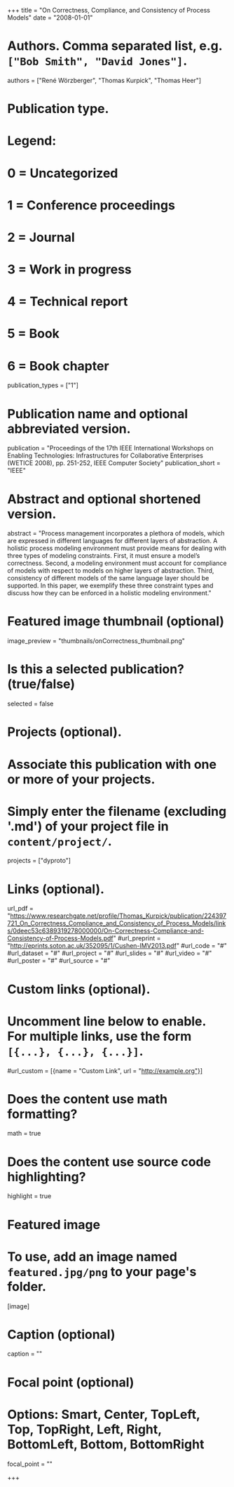 +++
title = "On Correctness, Compliance, and Consistency of Process Models"
date = "2008-01-01"

# Authors. Comma separated list, e.g. `["Bob Smith", "David Jones"]`.
authors = ["René Wörzberger", "Thomas Kurpick", "Thomas Heer"]

# Publication type.
# Legend:
# 0 = Uncategorized
# 1 = Conference proceedings
# 2 = Journal
# 3 = Work in progress
# 4 = Technical report
# 5 = Book
# 6 = Book chapter
publication_types = ["1"]

# Publication name and optional abbreviated version.
publication = "Proceedings of the 17th IEEE International Workshops on Enabling Technologies: Infrastructures for Collaborative Enterprises (WETICE 2008), pp. 251-252, IEEE Computer Society"
publication_short = "IEEE"

# Abstract and optional shortened version.
abstract = "Process management incorporates a plethora of models, which are expressed in different languages for different layers of abstraction. A holistic process modeling environment must provide means for dealing with three types of modeling constraints. First, it must ensure a model’s correctness. Second, a modeling environment must account for compliance of models with respect to models on higher layers of abstraction. Third, consistency of different models of the same language layer should be supported. In this paper, we exemplify these three constraint types and discuss how they can be enforced in a holistic modeling environment."

# Featured image thumbnail (optional)
image_preview = "thumbnails/onCorrectness_thumbnail.png"

# Is this a selected publication? (true/false)
selected = false

# Projects (optional).
#   Associate this publication with one or more of your projects.
#   Simply enter the filename (excluding '.md') of your project file in `content/project/`.
projects = ["dyproto"]

# Links (optional).
url_pdf = "https://www.researchgate.net/profile/Thomas_Kurpick/publication/224397721_On_Correctness_Compliance_and_Consistency_of_Process_Models/links/0deec53c6389319278000000/On-Correctness-Compliance-and-Consistency-of-Process-Models.pdf"
#url_preprint = "http://eprints.soton.ac.uk/352095/1/Cushen-IMV2013.pdf"
#url_code = "#"
#url_dataset = "#"
#url_project = "#"
#url_slides = "#"
#url_video = "#"
#url_poster = "#"
#url_source = "#"

# Custom links (optional).
#   Uncomment line below to enable. For multiple links, use the form `[{...}, {...}, {...}]`.
#url_custom = [{name = "Custom Link", url = "http://example.org"}]

# Does the content use math formatting?
math = true

# Does the content use source code highlighting?
highlight = true

# Featured image
# To use, add an image named `featured.jpg/png` to your page's folder. 
[image]
  # Caption (optional)
  caption = ""

  # Focal point (optional)
  # Options: Smart, Center, TopLeft, Top, TopRight, Left, Right, BottomLeft, Bottom, BottomRight
  focal_point = ""

+++
